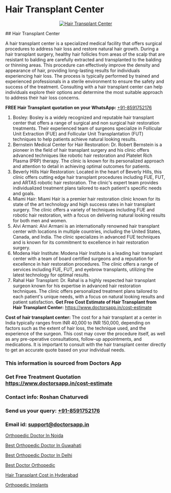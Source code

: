 # Hair Transplant Center

<p align="center">
  <a href="https://doctorsapp.co.in/uploads/treatment_image/Finding%20the%20best%20hair%20clinic.jpg">
    <img src="https://doctorsapp.co.in/treatment/hair-transplant" alt="Hair Transplant Center">
  </a>
</p>
## Hair Transplant Center

A hair transplant center is a specialized medical facility that offers surgical procedures to address hair loss and restore natural hair growth. During a hair transplant surgery, healthy hair follicles from areas of the scalp that are resistant to balding are carefully extracted and transplanted to the balding or thinning areas. This procedure can effectively improve the density and appearance of hair, providing long-lasting results for individuals experiencing hair loss. The process is typically performed by trained and experienced professionals in a sterile environment to ensure the safety and success of the treatment. Consulting with a hair transplant center can help individuals explore their options and determine the most suitable approach to address their hair loss concerns.

**FREE Hair Transplant quotation on your WhatsApp:**  [+91-8591752176](https://api.whatsapp.com/send?phone=8591752176)

1) Bosley: Bosley is a widely recognized and reputable hair transplant center that offers a range of surgical and non surgical hair restoration treatments. Their experienced team of surgeons specialize in Follicular Unit Extraction (FUE) and Follicular Unit Transplantation (FUT) techniques to help patients achieve natural looking results.
2) Bernstein Medical Center for Hair Restoration: Dr. Robert Bernstein is a pioneer in the field of hair transplant surgery and his clinic offers advanced techniques like robotic hair restoration and Platelet Rich Plasma (PRP) therapy. The clinic is known for its personalized approach and attention to detail in achieving optimal outcomes for patients.
3) Beverly Hills Hair Restoration: Located in the heart of Beverly Hills, this clinic offers cutting edge hair transplant procedures including FUE, FUT, and ARTAS robotic hair restoration. The clinic's expert team provides individualized treatment plans tailored to each patient's specific needs and goals.
4) Miami Hair: Miami Hair is a premier hair restoration clinic known for its state of the art technology and high success rates in hair transplant surgery. The clinic offers a variety of techniques including FUE and robotic hair restoration, with a focus on delivering natural looking results for both men and women.
5) Alvi Armani: Alvi Armani is an internationally renowned hair transplant center with locations in multiple countries, including the United States, Canada, and India. The clinic specializes in advanced FUE techniques and is known for its commitment to excellence in hair restoration surgery.
6) Modena Hair Institute: Modena Hair Institute is a leading hair transplant center with a team of board certified surgeons and a reputation for excellence in hair restoration procedures. The clinic offers a range of services including FUE, FUT, and eyebrow transplants, utilizing the latest technology for optimal results.
7) Rahal Hair Transplant: Dr. Rahal is a highly respected hair transplant surgeon known for his expertise in advanced hair restoration techniques. The clinic offers personalized treatment plans tailored to each patient's unique needs, with a focus on natural looking results and patient satisfaction.
**Get Free Cost Estimate of Hair Transplant from Hair Transplant Center:** https://www.doctorsapp.in/cost-estimate

**Cost of hair transplant center:**
The cost for a hair transplant at a center in India typically ranges from INR 40,000 to INR 150,000, depending on factors such as the extent of hair loss, the technique used, and the experience of the surgeon. This cost may cover the procedure itself, as well as any pre-operative consultations, follow-up appointments, and medications. It is important to consult with the hair transplant center directly to get an accurate quote based on your individual needs.

### This information is sourced from Doctors App 
### Get Free Treatment Quotation https://www.doctorsapp.in/cost-estimate
### Contact info: Roshan Chaturvedi 
### Send us your query: [+91-8591752176](https://api.whatsapp.com/send?phone=8591752176) 
### Email id: support@doctorsapp.in

[Orthopedic Doctor In Noida](https://www.linkedin.com/pulse/orthopedic-doctor-noida-doctorsappin-hhcrc?trackingId=dx%2B348RAE2D%2By2vVJNf9YQ%3D%3D&lipi=urn%3Ali%3Apage%3Ad_flagship3_company_admin%3BcTUR6naWQkWjeA%2BR15noZQ%3D%3D)

[Best Orthopedic Doctor In Guwahati](https://www.linkedin.com/pulse/best-orthopedic-doctor-guwahati-knee-replacement-treatment-w96se?trackingId=bpmLcR1Hf4M2l52g4JnXHg%3D%3D&lipi=urn%3Ali%3Apage%3Ad_flagship3_company_admin%3BII%2FSNcWiSiigR90SV5cfEQ%3D%3D)

[Best Orthopedic Doctor In Delhi](https://medium.com/@akashbhatt14/best-orthopedic-doctor-in-delhi-857f31904ef8)

[Best Doctor Orthopedic](https://medium.com/@akashbhatt14/best-doctor-orthopedic-b4174eaae54d)

[Hair Transplant Cost in Hyderabad](https://doctors-apps.github.io/doctorsapp/hair-transplant-cost-in-hyderabad)

[Orthopedic Implants](https://doctors-apps.github.io/doctorsapp/orthopedic-implants)

